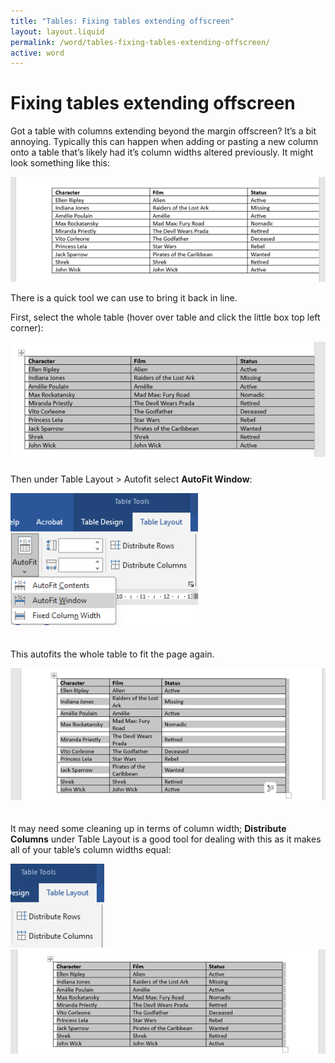 ```yaml
---
title: "Tables: Fixing tables extending offscreen"
layout: layout.liquid
permalink: /word/tables-fixing-tables-extending-offscreen/
active: word
---
```


<h1>Fixing tables extending offscreen</h1>

<section class="section-light">

<p>Got a table with columns extending beyond the margin offscreen? It’s a bit annoying. Typically this can happen when adding or pasting a new column onto a table that’s likely had it’s column widths altered previously. It might look something like this:</p>

<img class="border" src="/assets/images/word/Tables fixing tables extending offscreen/Example table extending offscreen.png" alt="Table extending offscreen example" width="600">

<p>There is a quick tool we can use to bring it back in line.</p>
<p>First, select the whole table (hover over table and click the little box top left corner):</p>

<img class="border" src="/assets/images/word/Tables fixing tables extending offscreen/Example table extending offscreen selected.png" alt="Table extending offscreen example selected" width="550" style="margin-bottom: 10px;">

<p>Then under Table Layout > Autofit select <strong>AutoFit Window</strong>:</p>
<img src="/assets/images/word/Tables fixing tables extending offscreen/Table Layout Autofit.png" alt="Autofit window" width="300" style="margin-bottom: 20px;">

<p>This autofits the whole table to fit the page again.</p>
<img class="border" src="/assets/images/word/Tables fixing tables extending offscreen/Example table autofit to window.png" alt="Table autofit to window" width="550" style="margin-bottom: 20px;">

<p>It may need some cleaning up in terms of column width; <strong>Distribute Columns</strong> under Table Layout is a good tool for dealing with this as it makes all of your table’s column widths equal:</p>
<img src="/assets/images/word/Tables fixing tables extending offscreen/Table Layout Distribute Column.png" alt="Distribute Column" width="150">

<img class="border" src="/assets/images/word/Tables fixing tables extending offscreen/Example table distributed columns.png" alt="Table with columns evenly distributed" width="550">

</section>


